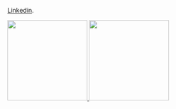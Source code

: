[Linkedin](https://www.linkedin.com/in/guntur-budi-kurniawan-794613172/).

<p align="left">
<a href="https://github.com/gunturbudikurniawan">
  <img height="180em" src="https://github-readme-stats-eight-theta.vercel.app/api?username=gunturbudikurniawan&show_icons=true&theme=algolia&include_all_commits=true&count_private=true"/>
  <img height="180em" src="https://github-readme-stats-eight-theta.vercel.app/api/top-langs/?username=gunturbudikurniawan&layout=compact&langs_count=8&theme=algolia"/>
</a>
</p>
